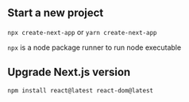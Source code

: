 ## Start a new project

`npx create-next-app` or `yarn create-next-app`

`npx` is a node package runner to run node executable

## Upgrade Next.js version

`npm install react@latest react-dom@latest`